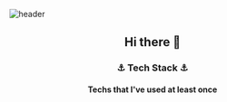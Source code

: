 <!--
### Hi there 👋

**parkje0927/parkje0927** is a ✨ _special_ ✨ repository because its `README.md` (this file) appears on your GitHub profile.

Here are some ideas to get you started:

- 🔭 I’m currently working on ...
- 🌱 I’m currently learning ...
- 👯 I’m looking to collaborate on ...
- 🤔 I’m looking for help with ...
- 💬 Ask me about ...
- 📫 How to reach me: ...
- 😄 Pronouns: ...
- ⚡ Fun fact: ...
-->

![header](https://capsule-render.vercel.app/api?type=waving&color=auto&height=300&section=header&text=JungHyun%20Park&fontSize=90)

<div align = "center">
  <h2> Hi there 👋 </h2>
  <h3>⚓️ Tech Stack ⚓️</h3>
  <h4>Techs that I've used at least once</h4>
  
</div>

<!-- ![footer](https://capsule-render.vercel.app/api?type=waving&color=auto&height=300&section=footer) -->

